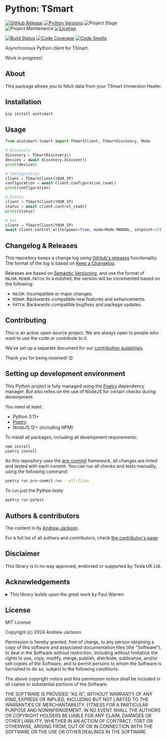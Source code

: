 # Python: TSmart

[![GitHub Release][releases-shield]][releases]
[![Python Versions][python-versions-shield]][pypi]
![Project Stage][project-stage-shield]
![Project Maintenance][maintenance-shield]
[![License][license-shield]](LICENSE.md)

[![Build Status][build-shield]][build]
[![Code Coverage][codecov-shield]][codecov]
[![Code Smells][code-smells]][sonarcloud]

Asynchronous Python client for TSmart.

Work in progress!

## About

This package allows you to fetch data from your TSmart Immersion Heater.

## Installation

```bash
pip install aiotsmart
```

## Usage
```python
from aiotsmart.tsmart import TSmartClient, TSmartDiscovery, Mode

# Discovery
discovery = TSmartDiscovery()
devices = await discovery.discover()
print(devices)

# Configuration
client = TSmartClient(YOUR_IP)
configuration = await client.configuration_read()
print(configuration)

# Status
client = TSmartClient(YOUR_IP)
status = await client.control_read()
print(status)

# Set
client = TSmartClient(YOUR_IP)
await client.control_write(power=True, mode=Mode.MANUAL, setpoint=30)
```

## Changelog & Releases

This repository keeps a change log using [GitHub's releases][releases]
functionality. The format of the log is based on
[Keep a Changelog][keepchangelog].

Releases are based on [Semantic Versioning][semver], and use the format
of ``MAJOR.MINOR.PATCH``. In a nutshell, the version will be incremented
based on the following:

- ``MAJOR``: Incompatible or major changes.
- ``MINOR``: Backwards-compatible new features and enhancements.
- ``PATCH``: Backwards-compatible bugfixes and package updates.

## Contributing

This is an active open-source project. We are always open to people who want to
use the code or contribute to it.

We've set up a separate document for our
[contribution guidelines](.github/CONTRIBUTING.md).

Thank you for being involved! :heart_eyes:

## Setting up development environment

This Python project is fully managed using the [Poetry][poetry] dependency manager. But also relies on the use of NodeJS for certain checks during development.

You need at least:

- Python 3.11+
- [Poetry][poetry-install]
- NodeJS 12+ (including NPM)

To install all packages, including all development requirements:

```bash
npm install
poetry install
```

As this repository uses the [pre-commit][pre-commit] framework, all changes
are linted and tested with each commit. You can run all checks and tests
manually, using the following command:

```bash
poetry run pre-commit run --all-files
```

To run just the Python tests:

```bash
poetry run pytest
```

## Authors & contributors

The content is by [Andrew Jackson][andrew-codechimp].

For a full list of all authors and contributors,
check [the contributor's page][contributors].

## Disclaimer

This library is in no way approved, endorsed or supported by Tesla UK Ltd.

## Acknowledgements

<details>
    <summary>This library builds upon the great work by Paul Warren</summary>
    MIT License

    Copyright (c) 2023 Paul Warren

    Permission is hereby granted, free of charge, to any person obtaining a copy
    of this software and associated documentation files (the "Software"), to deal
    in the Software without restriction, including without limitation the rights
    to use, copy, modify, merge, publish, distribute, sublicense, and/or sell
    copies of the Software, and to permit persons to whom the Software is
    furnished to do so, subject to the following conditions:

    The above copyright notice and this permission notice shall be included in all
    copies or substantial portions of the Software.

    THE SOFTWARE IS PROVIDED "AS IS", WITHOUT WARRANTY OF ANY KIND, EXPRESS OR
    IMPLIED, INCLUDING BUT NOT LIMITED TO THE WARRANTIES OF MERCHANTABILITY,
    FITNESS FOR A PARTICULAR PURPOSE AND NONINFRINGEMENT. IN NO EVENT SHALL THE
    AUTHORS OR COPYRIGHT HOLDERS BE LIABLE FOR ANY CLAIM, DAMAGES OR OTHER
    LIABILITY, WHETHER IN AN ACTION OF CONTRACT, TORT OR OTHERWISE, ARISING FROM,
    OUT OF OR IN CONNECTION WITH THE SOFTWARE OR THE USE OR OTHER DEALINGS IN THE
    SOFTWARE.
</details>


## License

MIT License

Copyright (c) 2024 Andrew Jackson

Permission is hereby granted, free of charge, to any person obtaining a copy
of this software and associated documentation files (the "Software"), to deal
in the Software without restriction, including without limitation the rights
to use, copy, modify, merge, publish, distribute, sublicense, and/or sell
copies of the Software, and to permit persons to whom the Software is
furnished to do so, subject to the following conditions:

The above copyright notice and this permission notice shall be included in all
copies or substantial portions of the Software.

THE SOFTWARE IS PROVIDED "AS IS", WITHOUT WARRANTY OF ANY KIND, EXPRESS OR
IMPLIED, INCLUDING BUT NOT LIMITED TO THE WARRANTIES OF MERCHANTABILITY,
FITNESS FOR A PARTICULAR PURPOSE AND NONINFRINGEMENT. IN NO EVENT SHALL THE
AUTHORS OR COPYRIGHT HOLDERS BE LIABLE FOR ANY CLAIM, DAMAGES OR OTHER
LIABILITY, WHETHER IN AN ACTION OF CONTRACT, TORT OR OTHERWISE, ARISING FROM,
OUT OF OR IN CONNECTION WITH THE SOFTWARE OR THE USE OR OTHER DEALINGS IN THE
SOFTWARE.

[build-shield]: https://github.com/andrew-codechimp/python-tsmart/actions/workflows/tests.yaml/badge.svg
[build]: https://github.com/andrew-codechimp/python-tsmart/actions
[code-smells]: https://sonarcloud.io/api/project_badges/measure?project=andrew-codechimp_python-tsmart&metric=code_smells
[codecov-shield]: https://codecov.io/gh/andrew-codechimp/python-tsmart/branch/main/graph/badge.svg
[codecov]: https://codecov.io/gh/andrew-codechimp/python-tsmart
[commits-shield]: https://img.shields.io/github/commit-activity/y/andrew-codechimp/python-tsmart.svg
[commits]: https://github.com/andrew-codechimp/python-tsmart/commits/master
[contributors]: https://github.com/andrew-codechimp/python-tsmart/graphs/contributors
[andrew-codechimp]: https://github.com/andrew-codechimp
[keepchangelog]: http://keepachangelog.com/en/1.0.0/
[license-shield]: https://img.shields.io/github/license/andrew-codechimp/python-tsmart.svg
[maintenance-shield]: https://img.shields.io/maintenance/yes/2024.svg
[poetry-install]: https://python-poetry.org/docs/#installation
[poetry]: https://python-poetry.org
[pre-commit]: https://pre-commit.com/
[project-stage-shield]: https://img.shields.io/badge/project%20stage-stable-green.svg
[python-versions-shield]: https://img.shields.io/pypi/pyversions/aiotsmart
[releases-shield]: https://img.shields.io/github/release/andrew-codechimp/python-tsmart.svg
[releases]: https://github.com/andrew-codechimp/python-tsmart/releases
[semver]: http://semver.org/spec/v2.0.0.html
[sonarcloud]: https://sonarcloud.io/summary/new_code?id=andrew-codechimp_python-tsmart
[pypi]: https://pypi.org/project/aiotsmart/
